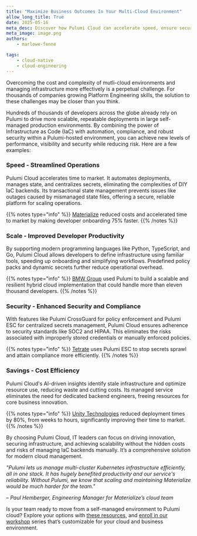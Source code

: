 ```yaml
---
title: "Maximize Business Outcomes In Your Multi-Cloud Environment"
allow_long_title: True
date: 2025-05-16
meta_desc: Discover how Pulumi Cloud can accelerate speed, ensure security, scale operations, and save costs in your multi-cloud environment.
meta_image: image.png
authors:
    - marlowe-fenne

tags:
    - cloud-native
    - cloud-engineering
---
```

Overcoming the cost and complexity of mutli-cloud environments and managing infrastructure more effectively is a perpetual challenge. For thousands of companies growing Platform Engineering skills, the solution to these challenges may be closer than you think.

<!--more-->
Hundreds of thousands of developers across the globe already rely on Pulumi to drive more scalable, repeatable deployments in large self-managed production environments. By combining the power of Infrastructure as Code (IaC) with automation, compliance, and robust security within a Pulumi-hosted environment, you can achieve new levels of performance, visibility and security while reducing risk. Here are a few examples:

### Speed - Streamlined Operations

Pulumi Cloud accelerates time to market. It automates deployments, manages state, and centralizes secrets, eliminating the complexities of DIY IaC backends. Its transactional state management prevents issues like outages caused by mismanaged state files, offering a secure, reliable platform for scaling operations.

{{% notes type="info" %}}
[Materialize](/case-studies/materialize/) reduced costs and accelerated time to market by making developer onboarding 75% faster.
{{% /notes %}}

### Scale - Improved Developer Productivity

By supporting modern programming languages like Python, TypeScript, and Go, Pulumi Cloud allows developers to define infrastructure using familiar tools, speeding up onboarding and simplifying workflows. Predefined policy packs and dynamic secrets further reduce operational overhead.

{{% notes type="info" %}}
[BMW Group](/case-studies/bmw/) used Pulumi to build a scalable and resilient hybrid cloud implementation that could handle more than eleven thousand developers.
{{% /notes %}}

### Security - Enhanced Security and Compliance

With features like Pulumi CrossGuard for policy enforcement and Pulumi ESC for centralized secrets management, Pulumi Cloud ensures adherence to security standards like SOC2 and HIPAA. This eliminates the risks associated with improperly stored credentials or manually enforced policies.

{{% notes type="info" %}}
[Tetrate](/product/secrets-management/) uses Pulumi ESC to stop secrets sprawl and attain compliance more efficiently.
{{% /notes %}}

### Savings - Cost Efficiency

Pulumi Cloud's AI-driven insights identify stale infrastructure and optimize resource use, reducing waste and cutting costs. Its managed service eliminates the need for dedicated backend engineers, freeing resources for core business innovation.

{{% notes type="info" %}}
[Unity Technologies](/case-studies/unity/) reduced deployment times by 80%, from weeks to hours, significantly improving their time to market.
{{% /notes %}}

By choosing Pulumi Cloud, IT leaders can focus on driving innovation, securing infrastructure, and achieving scalability without the hidden costs and risks of managing IaC backends manually. It’s a comprehensive solution for modern cloud management.

_"Pulumi lets us manage multi-cluster Kubernetes infrastructure efficiently, all in one stack. It has hugely benefited productivity and our service's reliability. Without Pulumi, we know that scaling and maintaining Materialize would be much harder for the team."_

_– Paul Hemberger, Engineering Manager for Materialize’s cloud team_

Is your team ready to move from a self-managed environment to Pulumi cloud? Explore your options with [these resources](/product/pulumi-cloud/), and [enroll in our workshop](https://info.pulumi.com/pulumi-platform-engineering-immersion-days) series that’s customizable for your cloud and business environment.
